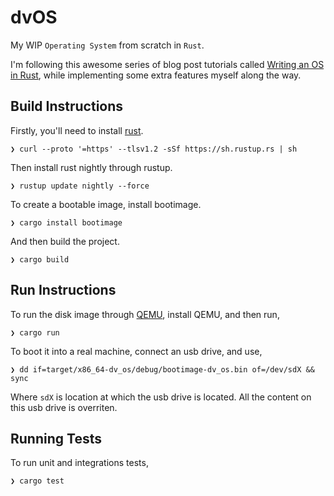 # dvOS

My WIP `Operating System` from scratch in `Rust`.

I'm following this awesome series of blog post tutorials called [Writing an OS in Rust](https://os.phil-opp.com/), while implementing some extra features myself along the way.

## Build Instructions

Firstly, you'll need to install [rust](https://www.rust-lang.org/).

```shell
❯ curl --proto '=https' --tlsv1.2 -sSf https://sh.rustup.rs | sh
```

Then install rust nightly through rustup.

```shell
❯ rustup update nightly --force
```

To create a bootable image, install bootimage.

```shell
❯ cargo install bootimage
```

And then build the project.

```shell
❯ cargo build
```

## Run Instructions

To run the disk image through [QEMU](https://www.qemu.org/), install QEMU, and then run,

```shell
❯ cargo run
```

To boot it into a real machine, connect an usb drive, and use,

```shell
❯ dd if=target/x86_64-dv_os/debug/bootimage-dv_os.bin of=/dev/sdX && sync
```

Where `sdX` is location at which the usb drive is located. All the content on this usb drive is overriten.

## Running Tests

To run unit and integrations tests,

```shell
❯ cargo test
```
